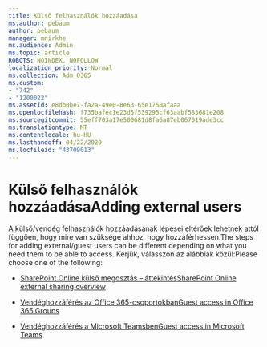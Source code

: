```yaml
---
title: Külső felhasználók hozzáadása
ms.author: pebaum
author: pebaum
manager: mnirkhe
ms.audience: Admin
ms.topic: article
ROBOTS: NOINDEX, NOFOLLOW
localization_priority: Normal
ms.collection: Adm_O365
ms.custom:
- "742"
- "1200022"
ms.assetid: e8db0be7-fa2a-49e0-8e63-65e1750afaaa
ms.openlocfilehash: f735bafec1e23d5f539295cf63aabf583681e208
ms.sourcegitcommit: 55eff703a17e500681d8fa6a87eb067019ade3cc
ms.translationtype: MT
ms.contentlocale: hu-HU
ms.lasthandoff: 04/22/2020
ms.locfileid: "43709013"
---
```

# <a name="adding-external-users"></a><span data-ttu-id="97d0d-102">Külső felhasználók hozzáadása</span><span class="sxs-lookup"><span data-stu-id="97d0d-102">Adding external users</span></span>

<span data-ttu-id="97d0d-103">A külső/vendég felhasználók hozzáadásának lépései eltérőek lehetnek attól függően, hogy mire van szüksége ahhoz, hogy hozzáférhessen.</span><span class="sxs-lookup"><span data-stu-id="97d0d-103">The steps for adding external/guest users can be different depending on what you need them to be able to access.</span></span> <span data-ttu-id="97d0d-104">Kérjük, válasszon az alábbiak közül:</span><span class="sxs-lookup"><span data-stu-id="97d0d-104">Please choose one of the following:</span></span>
  
- [<span data-ttu-id="97d0d-105">SharePoint Online külső megosztás – áttekintés</span><span class="sxs-lookup"><span data-stu-id="97d0d-105">SharePoint Online external sharing overview</span></span>](https://docs.microsoft.com/sharepoint/external-sharing-overview)

- [<span data-ttu-id="97d0d-106">Vendéghozzáférés az Office 365-csoportokban</span><span class="sxs-lookup"><span data-stu-id="97d0d-106">Guest access in Office 365 Groups</span></span>](https://support.office.com/article/guest-access-in-office-365-groups-bfc7a840-868f-4fd6-a390-f347bf51aff6)

- [<span data-ttu-id="97d0d-107">Vendéghozzáférés a Microsoft Teamsben</span><span class="sxs-lookup"><span data-stu-id="97d0d-107">Guest access in Microsoft Teams</span></span>](https://docs.microsoft.com/microsoftteams/guest-access-checklist)
